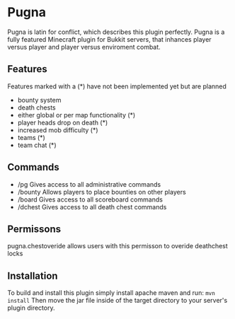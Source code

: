 Pugna
=============

Pugna is latin for conflict, which describes this plugin perfectly. Pugna is a fully featured Minecraft plugin for Bukkit servers, that inhances player versus player and player versus enviroment combat. 

## Features ##
Features marked with a (*) have not been implemented yet but are planned
* bounty system
* death chests
* either global or per map functionality (*)
* player heads drop on death (*)
* increased mob difficulty (*)
* teams (*)
* team chat (*)

## Commands ##
* /pg        Gives access to all administrative commands
* /bounty    Allows players to place bounties on other players
* /board     Gives access to all scoreboard commands
* /dchest    Gives access to all death chest commands


## Permissons ##
pugna.chestoveride allows users with this permisson to overide deathchest locks

## Installation ##
To build and install this plugin simply install apache maven and run:
```mvn install```
Then move the jar file inside of the target directory to your server's plugin directory.


